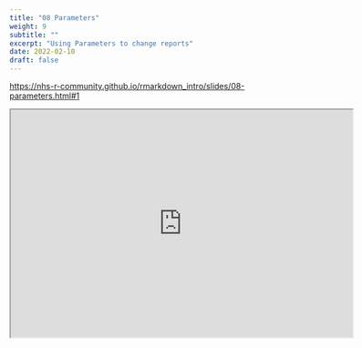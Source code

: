 ```yaml
---
title: "08 Parameters"
weight: 9
subtitle: ""
excerpt: "Using Parameters to change reports"
date: 2022-02-10
draft: false
---
```


https://nhs-r-community.github.io/rmarkdown_intro/slides/08-parameters.html#1

<iframe src="https://nhs-r-community.github.io/rmarkdown_intro/slides/08-parameters.html#1" width="600" height="400" loading="lazy" allowfullscreen></iframe> <script>fitvids('.shareagain', {players: 'iframe'});</script>

